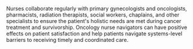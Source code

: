 Nurses collaborate regularly with primary gynecologists and oncologists, pharmacists, radiation therapists, social workers, chaplains, and other specialists to ensure the patient's holistic needs are met during cancer treatment and survivorship. Oncology nurse navigators can have positive effects on patient satisfaction and help patients navigate systems-level barriers to receiving timely and coordinated care.